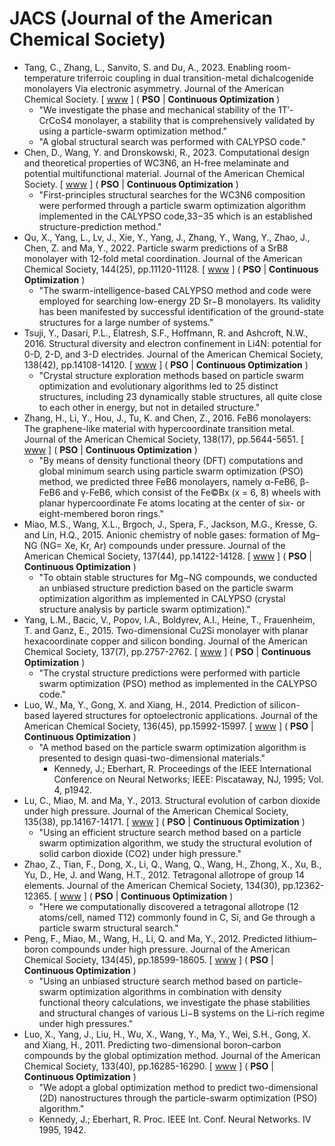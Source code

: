 # JACS (Journal of the American Chemical Society)

* Tang, C., Zhang, L., Sanvito, S. and Du, A., 2023. Enabling room-temperature triferroic coupling in dual transition-metal dichalcogenide monolayers Via electronic asymmetry. Journal of the American Chemical Society. [ [www](https://pubs.acs.org/doi/abs/10.1021/jacs.2c11862) ] ( **PSO** | **Continuous Optimization** )
  * "We investigate the phase and mechanical stability of the 1T′-CrCoS4 monolayer, a stability that is comprehensively validated by using a particle-swarm optimization method."
  * "A global structural search was performed with CALYPSO code."
* Chen, D., Wang, Y. and Dronskowski, R., 2023. Computational design and theoretical properties of WC3N6, an H-free melaminate and potential multifunctional material. Journal of the American Chemical Society. [ [www](https://pubs.acs.org/doi/abs/10.1021/jacs.3c00631) ] ( **PSO** | **Continuous Optimization** )
  * "First-principles structural searches for the WC3N6 composition were performed through a particle swarm optimization algorithm implemented in the CALYPSO code,33−35 which is an established structure-prediction method."
* Qu, X., Yang, L., Lv, J., Xie, Y., Yang, J., Zhang, Y., Wang, Y., Zhao, J., Chen, Z. and Ma, Y., 2022. Particle swarm predictions of a SrB8 monolayer with 12-fold metal coordination. Journal of the American Chemical Society, 144(25), pp.11120-11128. [ [www](https://pubs.acs.org/doi/abs/10.1021/jacs.1c13654) ] ( **PSO** | **Continuous Optimization** )
  * "The swarm-intelligence-based CALYPSO method and code were employed for searching low-energy 2D Sr−B monolayers. Its validity has been manifested by successful identification of the ground-state structures for a large number of systems."
* Tsuji, Y., Dasari, P.L., Elatresh, S.F., Hoffmann, R. and Ashcroft, N.W., 2016. Structural diversity and electron confinement in Li4N: potential for 0-D, 2-D, and 3-D electrides. Journal of the American Chemical Society, 138(42), pp.14108-14120. [ [www](https://pubs.acs.org/doi/full/10.1021/jacs.6b09067) ] ( **PSO** | **Continuous Optimization** )
  * "Crystal structure exploration methods based on particle swarm optimization and evolutionary algorithms led to 25 distinct structures, including 23 dynamically stable structures, all quite close to each other in energy, but not in detailed structure."
* Zhang, H., Li, Y., Hou, J., Tu, K. and Chen, Z., 2016. FeB6 monolayers: The graphene-like material with hypercoordinate transition metal. Journal of the American Chemical Society, 138(17), pp.5644-5651. [ [www](https://pubs.acs.org/doi/full/10.1021/jacs.6b01769) ] ( **PSO** | **Continuous Optimization** )
  * "By means of density functional theory (DFT) computations and global minimum search using particle swarm optimization (PSO) method, we predicted three FeB6 monolayers, namely α-FeB6, β-FeB6 and γ-FeB6, which consist of the Fe©Bx (x = 6, 8) wheels with planar hypercoordinate Fe atoms locating at the center of six- or eight-membered boron rings."
* Miao, M.S., Wang, X.L., Brgoch, J., Spera, F., Jackson, M.G., Kresse, G. and Lin, H.Q., 2015. Anionic chemistry of noble gases: formation of Mg–NG (NG= Xe, Kr, Ar) compounds under pressure. Journal of the American Chemical Society, 137(44), pp.14122-14128. [ [www](https://pubs.acs.org/doi/full/10.1021/jacs.5b08162) ] ( **PSO** | **Continuous Optimization** )
  * "To obtain stable structures for Mg−NG compounds, we conducted an unbiased structure prediction based on the particle swarm optimization algorithm as implemented in CALYPSO (crystal structure analysis by particle swarm optimization)."
* Yang, L.M., Bacic, V., Popov, I.A., Boldyrev, A.I., Heine, T., Frauenheim, T. and Ganz, E., 2015. Two-dimensional Cu2Si monolayer with planar hexacoordinate copper and silicon bonding. Journal of the American Chemical Society, 137(7), pp.2757-2762. [ [www](https://pubs.acs.org/doi/full/10.1021/ja513209c) ] ( **PSO** | **Continuous Optimization** )
  * "The crystal structure predictions were performed with particle swarm optimization (PSO) method as implemented in the CALYPSO code."
* Luo, W., Ma, Y., Gong, X. and Xiang, H., 2014. Prediction of silicon-based layered structures for optoelectronic applications. Journal of the American Chemical Society, 136(45), pp.15992-15997. [ [www](https://pubs.acs.org/doi/full/10.1021/ja507147p) ] ( **PSO** | **Continuous Optimization** )
  * "A method based on the particle swarm optimization algorithm is presented to design quasi-two-dimensional materials."
    * Kennedy, J.; Eberhart, R. Proceedings of the IEEE International Conference on Neural Networks; IEEE: Piscataway, NJ, 1995; Vol. 4, p1942.
* Lu, C., Miao, M. and Ma, Y., 2013. Structural evolution of carbon dioxide under high pressure. Journal of the American Chemical Society, 135(38), pp.14167-14171. [ [www](https://pubs.acs.org/doi/abs/10.1021/ja404854x) ] ( **PSO** | **Continuous Optimization** )
  * "Using an efficient structure search method based on a particle swarm optimization algorithm, we study the structural evolution of solid carbon dioxide (CO2) under high pressure."
* Zhao, Z., Tian, F., Dong, X., Li, Q., Wang, Q., Wang, H., Zhong, X., Xu, B., Yu, D., He, J. and Wang, H.T., 2012. Tetragonal allotrope of group 14 elements. Journal of the American Chemical Society, 134(30), pp.12362-12365. [ [www](https://pubs.acs.org/doi/full/10.1021/ja304380p) ] ( **PSO** | **Continuous Optimization** )
  * "Here we computationally discovered a tetragonal allotrope (12 atoms/cell, named T12) commonly found in C, Si, and Ge through a particle swarm structural search."
* Peng, F., Miao, M., Wang, H., Li, Q. and Ma, Y., 2012. Predicted lithium–boron compounds under high pressure. Journal of the American Chemical Society, 134(45), pp.18599-18605. [ [www](https://pubs.acs.org/doi/10.1021/ja308490a) ] ( **PSO** | **Continuous Optimization** )
  * "Using an unbiased structure search method based on particle-swarm optimization algorithms in combination with density functional theory calculations, we investigate the phase stabilities and structural changes of various Li−B systems on the Li-rich regime under high pressures."
* Luo, X., Yang, J., Liu, H., Wu, X., Wang, Y., Ma, Y., Wei, S.H., Gong, X. and Xiang, H., 2011. Predicting two-dimensional boron–carbon compounds by the global optimization method. Journal of the American Chemical Society, 133(40), pp.16285-16290. [ [www](https://pubs.acs.org/doi/full/10.1021/ja2072753) ] ( **PSO** | **Continuous Optimization** )
  * "We adopt a global optimization method to predict two-dimensional (2D) nanostructures through the particle-swarm optimization (PSO) algorithm."
  * Kennedy, J.; Eberhart, R. Proc. IEEE Int. Conf. Neural Networks. IV 1995, 1942.
